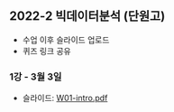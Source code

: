 ## 2022-2 빅데이터분석 (단원고)

- 수업 이후 슬라이드 업로드
- 퀴즈 링크 공유 

### 1강 - 3월 3일

- 슬라이드: [W01-intro.pdf](https://github.com/nongaussian/class-2022-danwon/files/8160209/W01-intro.pdf)

<style>
  .footer {
    display: none;
  }
</style>
